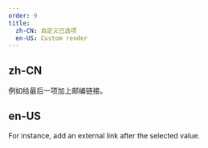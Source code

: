 ```yaml
---
order: 9
title:
  zh-CN: 自定义已选项
  en-US: Custom render
---
```


## zh-CN

例如给最后一项加上邮编链接。

## en-US

For instance, add an external link after the selected value.
